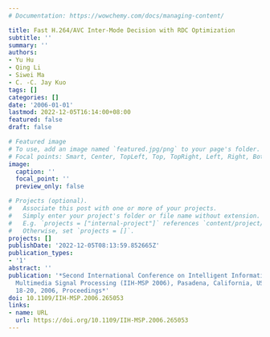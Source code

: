 ```yaml
---
# Documentation: https://wowchemy.com/docs/managing-content/

title: Fast H.264/AVC Inter-Mode Decision with RDC Optimization
subtitle: ''
summary: ''
authors:
- Yu Hu
- Qing Li
- Siwei Ma
- C. -C. Jay Kuo
tags: []
categories: []
date: '2006-01-01'
lastmod: 2022-12-05T16:14:00+08:00
featured: false
draft: false

# Featured image
# To use, add an image named `featured.jpg/png` to your page's folder.
# Focal points: Smart, Center, TopLeft, Top, TopRight, Left, Right, BottomLeft, Bottom, BottomRight.
image:
  caption: ''
  focal_point: ''
  preview_only: false

# Projects (optional).
#   Associate this post with one or more of your projects.
#   Simply enter your project's folder or file name without extension.
#   E.g. `projects = ["internal-project"]` references `content/project/deep-learning/index.md`.
#   Otherwise, set `projects = []`.
projects: []
publishDate: '2022-12-05T08:13:59.852665Z'
publication_types:
- '1'
abstract: ''
publication: '*Second International Conference on Intelligent Information Hiding and
  Multimedia Signal Processing (IIH-MSP 2006), Pasadena, California, USA, December
  18-20, 2006, Proceedings*'
doi: 10.1109/IIH-MSP.2006.265053
links:
- name: URL
  url: https://doi.org/10.1109/IIH-MSP.2006.265053
---
```

